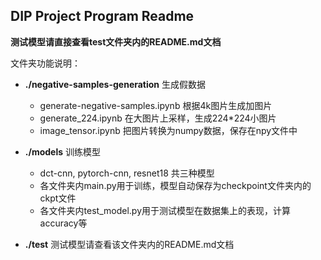## DIP Project Program Readme

**测试模型请直接查看test文件夹内的README.md文档**

文件夹功能说明：

- **./negative-samples-generation** 生成假数据
  - generate-negative-samples.ipynb 根据4k图片生成加图片
  - generate_224.ipynb 在大图片上采样，生成224*224小图片
  - image_tensor.ipynb 把图片转换为numpy数据，保存在npy文件中

- **./models** 训练模型
  - dct-cnn, pytorch-cnn, resnet18 共三种模型
  - 各文件夹内main.py用于训练，模型自动保存为checkpoint文件夹内的ckpt文件
  - 各文件夹内test_model.py用于测试模型在数据集上的表现，计算accuracy等
- **./test** 测试模型请查看该文件夹内的README.md文档

